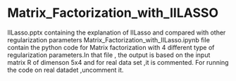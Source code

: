 # Matrix_Factorization_with_IILASSO
IILasso.pptx containing the explanation of IILasso and compared with other regularization parameters
Matrix_Factorization_with_IILasso.ipynb file contain the python code for Matrix factorization with 
4 different type of regularization parameters.In that file , the output is based on the input matrix R 
of dimenson 5x4 and for real data set ,it is commented. For running the code on real datadet ,uncomment it.
